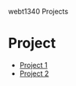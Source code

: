 webt1340 Projects
<h1> Project </h1>
<ul>
    <li><a href="project1/icons.ai">Project 1</a></li>
    <li><a href="project1/iconsport.ai">Project 2</a></li>
    </ul>
